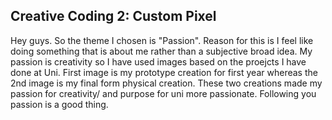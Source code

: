 ## Creative Coding 2: Custom Pixel

Hey guys. So the theme I chosen is "Passion". Reason for this is I feel like doing something that is about me rather than a subjective broad idea. My passion is creativity so I have used images based on the proejcts I have done at Uni. First image is my prototype creation for first year whereas the 2nd image is my final form physical creation. These two creations made my passion for creativity/ and purpose for uni more passionate. Following you passion is a good thing. 
